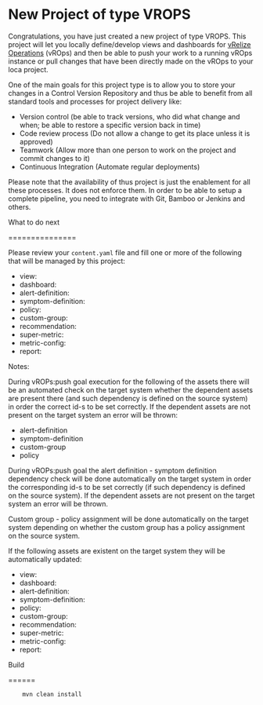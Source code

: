 New Project of type VROPS
=========================

Congratulations, you have just created a new project of type VROPS.
This project will let you locally define/develop views and dashboards for [vRelize Operations](https://www.vmware.com/products/vrealize-operations.html) (vROps)
and then be able to push your work to a running vROps instance or pull changes that have been directly made on the vROps to your loca project. 


One of the main goals for this project type is to allow you to store your changes in a Control Version Repository and thus be able to 
benefit from all standard tools and processes for project delivery like: 

 - Version control        (be able to track versions, who did what change and when; be able to restore a specific version back in time)
 - Code review process    (Do not allow a change to get its place unless it is approved)
 - Teamwork               (Allow more than one person to work on the project and commit changes to it)
 - Continuous Integration (Automate regular deployments)

 Please note that the availability of thus project is just the enablement for all these processes. It does not enforce them. 
 In order to be able to setup a complete pipeline, you need to integrate with Git, Bamboo or Jenkins and others. 

 What to do next
 
 ===============

 Please review your `content.yaml` file and fill one or more of the following that will be managed by this project:
 * view:
 * dashboard:
 * alert-definition:
 * symptom-definition:
 * policy:
 * custom-group:
 * recommendation:
 * super-metric:
 * metric-config:
 * report:
 
Notes: 

During vROPs:push goal execution for the following of the assets there will be an automated check on the target system whether the dependent assets are present there (and such dependency is defined on the source system) in order the correct id-s to be set correctly. If the dependent assets are not present on the target system an error will be thrown:
 
 * alert-definition
 * symptom-definition
 * custom-group
 * policy

During vROPs:push goal the alert definition - symptom definition dependency check will be done automatically on the target system in order the corresponding id-s to be set correctly (if such dependency is defined on the source system). If the dependent assets are not present on the target system an error will be thrown.

Custom group - policy assignment will be done automatically on the target system depending on whether the custom group has a policy assignment on the source system.

If the following assets are existent on the target system they will be automatically updated:
 
 * view:
 * dashboard:
 * alert-definition:
 * symptom-definition:
 * policy:
 * custom-group:
 * recommendation:
 * super-metric:
 * metric-config:
 * report:
 
   
 Build
 
 ======

 ```
     mvn clean install 
 ```

 
